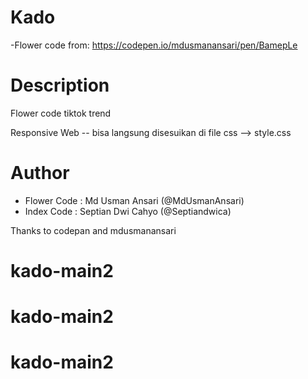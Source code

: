 # Kado
-Flower code from: https://codepen.io/mdusmanansari/pen/BamepLe


# Description
Flower code tiktok trend 

Responsive Web -- bisa langsung disesuikan di file css --> style.css

# Author
- Flower Code : Md Usman Ansari (@MdUsmanAnsari)
- Index Code : Septian Dwi Cahyo (@Septiandwica)

Thanks to codepan and mdusmanansari
# kado-main2
# kado-main2
# kado-main2

